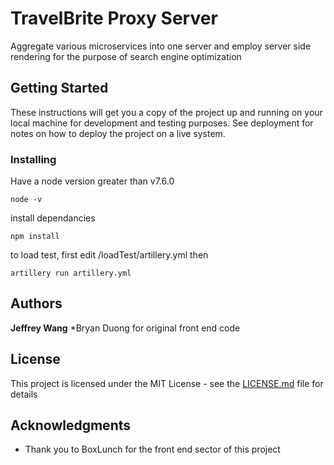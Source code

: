 # TravelBrite Proxy Server

Aggregate various microservices into one server and employ server side rendering for the purpose of search engine optimization

## Getting Started

These instructions will get you a copy of the project up and running on your local machine for development and testing purposes. See deployment for notes on how to deploy the project on a live system.

### Installing
Have a node version greater than v7.6.0

```
node -v
```
install dependancies

```
npm install
```
to load test, first edit /loadTest/artillery.yml then
```
artillery run artillery.yml
```

## Authors

 **Jeffrey Wang** 
 *Bryan Duong for original front end code

## License

This project is licensed under the MIT License - see the [LICENSE.md](LICENSE.md) file for details

## Acknowledgments

* Thank you to BoxLunch for the front end sector of this project
